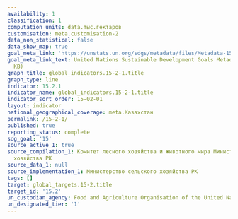 ```yaml
---
availability: 1
classification: 1
computation_units: data.тыс.гектаров
customisation: meta.customisation-2
data_non_statistical: false
data_show_map: true
goal_meta_link: 'https://unstats.un.org/sdgs/metadata/files/Metadata-15-02-01.pdf '
goal_meta_link_text: United Nations Sustainable Development Goals Metadata (PDF 756
  KB)
graph_title: global_indicators.15-2-1.title
graph_type: line
indicator: 15.2.1
indicator_name: global_indicators.15-2-1.title
indicator_sort_order: 15-02-01
layout: indicator
national_geographical_coverage: meta.Казахстан
permalink: /15-2-1/
published: true
reporting_status: complete
sdg_goal: '15'
source_active_1: true
source_compilation_1: Комитет лесного хозяйства и животного мира Министерство сельского
  хозяйства РК
source_data_1: null
source_implementation_1: Министерство сельского хозяйства РК
tags: []
target: global_targets.15-2.title
target_id: '15.2'
un_custodian_agency: Food and Agriculture Organisation of the United Nations (FAO)
un_designated_tier: '1'
---
```

